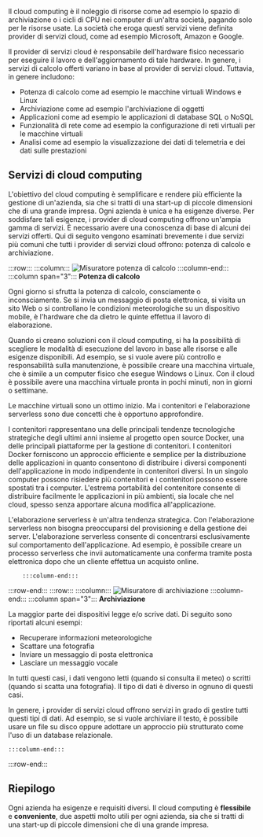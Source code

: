 Il cloud computing è il noleggio di risorse come ad esempio lo spazio di archiviazione o i cicli di CPU nei computer di un'altra società, pagando solo per le risorse usate. La società che eroga questi servizi viene definita provider di servizi cloud, come ad esempio Microsoft, Amazon e Google.

Il provider di servizi cloud è responsabile dell'hardware fisico necessario per eseguire il lavoro e dell'aggiornamento di tale hardware. In genere, i servizi di calcolo offerti variano in base al provider di servizi cloud. Tuttavia, in genere includono:

- Potenza di calcolo come ad esempio le macchine virtuali Windows e Linux
- Archiviazione come ad esempio l'archiviazione di oggetti
- Applicazioni come ad esempio le applicazioni di database SQL o NoSQL
- Funzionalità di rete come ad esempio la configurazione di reti virtuali per le macchine virtuali
- Analisi come ad esempio la visualizzazione dei dati di telemetria e dei dati sulle prestazioni

## <a name="cloud-computing-services"></a>Servizi di cloud computing

L'obiettivo del cloud computing è semplificare e rendere più efficiente la gestione di un'azienda, sia che si tratti di una start-up di piccole dimensioni che di una grande impresa. Ogni azienda è unica e ha esigenze diverse. Per soddisfare tali esigenze, i provider di cloud computing offrono un'ampia gamma di servizi.
È necessario avere una conoscenza di base di alcuni dei servizi offerti. Qui di seguito vengono esaminati brevemente i due servizi più comuni che tutti i provider di servizi cloud offrono: potenza di calcolo e archiviazione.

:::row:::
    :::column:::
        ![Misuratore potenza di calcolo](../media/2-compute-power.png)
    :::column-end:::
    :::column span="3"::: **Potenza di calcolo**

Ogni giorno si sfrutta la potenza di calcolo, consciamente o inconsciamente. Se si invia un messaggio di posta elettronica, si visita un sito Web o si controllano le condizioni meteorologiche su un dispositivo mobile, è l'hardware che da dietro le quinte effettua il lavoro di elaborazione.

Quando si creano soluzioni con il cloud computing, si ha la possibilità di scegliere le modalità di esecuzione del lavoro in base alle risorse e alle esigenze disponibili. Ad esempio, se si vuole avere più controllo e responsabilità sulla manutenzione, è possibile creare una macchina virtuale, che è simile a un computer fisico che esegue Windows o Linux. Con il cloud è possibile avere una macchina virtuale pronta in pochi minuti, non in giorni o settimane.

Le macchine virtuali sono un ottimo inizio. Ma i contenitori e l'elaborazione serverless sono due concetti che è opportuno approfondire.

I contenitori rappresentano una delle principali tendenze tecnologiche strategiche degli ultimi anni insieme al progetto open source Docker, una delle principali piattaforme per la gestione di contenitori. I contenitori Docker forniscono un approccio efficiente e semplice per la distribuzione delle applicazioni in quanto consentono di distribuire i diversi componenti dell'applicazione in modo indipendente in contenitori diversi. In un singolo computer possono risiedere più contenitori e i contenitori possono essere spostati tra i computer. L'estrema portabilità del contenitore consente di distribuire facilmente le applicazioni in più ambienti, sia locale che nel cloud, spesso senza apportare alcuna modifica all'applicazione.

L'elaborazione serverless è un'altra tendenza strategica. Con l'elaborazione serverless non bisogna preoccuparsi del provisioning e della gestione dei server. L'elaborazione serverless consente di concentrarsi esclusivamente sul comportamento dell'applicazione. Ad esempio, è possibile creare un processo serverless che invii automaticamente una conferma tramite posta elettronica dopo che un cliente effettua un acquisto online.

        :::column-end:::
:::row-end:::
 :::row:::
    :::column:::
        ![Misuratore di archiviazione](../media/2-storage.png)
    :::column-end:::
    :::column span="3"::: **Archiviazione**

La maggior parte dei dispositivi legge e/o scrive dati. Di seguito sono riportati alcuni esempi:

- Recuperare informazioni meteorologiche
- Scattare una fotografia
- Inviare un messaggio di posta elettronica
- Lasciare un messaggio vocale

In tutti questi casi, i dati vengono letti (quando si consulta il meteo) o scritti (quando si scatta una fotografia). Il tipo di dati è diverso in ognuno di questi casi.

In genere, i provider di servizi cloud offrono servizi in grado di gestire tutti questi tipi di dati. Ad esempio, se si vuole archiviare il testo, è possibile usare un file su disco oppure adottare un approccio più strutturato come l'uso di un database relazionale.

    :::column-end:::
:::row-end:::

## <a name="summary"></a>Riepilogo

Ogni azienda ha esigenze e requisiti diversi. Il cloud computing è **flessibile** e **conveniente**, due aspetti molto utili per ogni azienda, sia che si tratti di una start-up di piccole dimensioni che di una grande impresa.